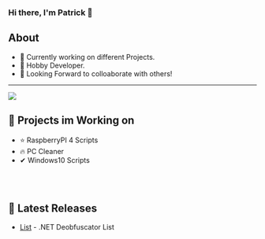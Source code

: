 ### Hi there, I'm Patrick 👋

## About
- 🔭 Currently working on different Projects.
- 🌱 Hobby Developer.
- 👯 Looking Forward to colloaborate with others!
---
<img src="https://github-readme-stats.vercel.app/api?username=Patrick979&&show_icons=true&title_color=0099ff&text_color=daf7dc&bg_color=000f1a">

## 💪 Projects im Working on
- ⭐ RaspberryPI 4 Scripts
- 🔥 PC Cleaner 
- ✔ Windows10 Scripts


<br />
<br />

## 📕 Latest Releases


  - [List](https://github.com/pxtrick05/.NET-Deobfuscator) - .NET Deobfuscator List
